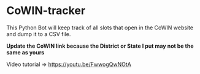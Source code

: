 # CoWIN-tracker
This Python Bot will keep track of all slots that open in the CoWIN website and dump it to a CSV file.

**Update the CoWIN link because the District or State I put may not be the same as yours**

Video tutorial => https://youtu.be/FwwogQwNOtA
